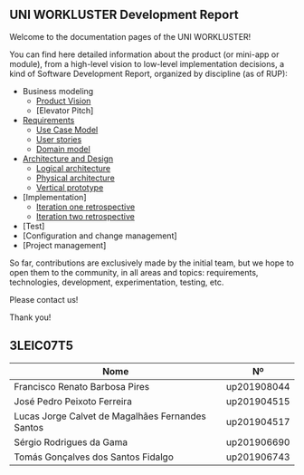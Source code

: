 ## UNI WORKLUSTER Development Report

Welcome to the documentation pages of the UNI WORKLUSTER!

You can find here detailed information about the product (or mini-app or module), from a high-level vision to low-level implementation decisions, a kind of Software Development Report, organized by discipline (as of RUP): 

* Business modeling 
  * [Product Vision](/docs/ProductVision.md)
  * [Elevator Pitch]
* [Requirements](/docs/Requirements.md)
  * [Use Case Model](/docs/Requirements.md#Use-case-model)
  * [User stories](https://github.com/LEIC-ES-2021-22/3LEIC07T5/issues)
  * [Domain model](/docs/Requirements.md#Domain-model)
* [Architecture and Design](/docs/ArchitectureAndDesign.md)
  * [Logical architecture](/docs/ArchitectureAndDesign.md#Logical-architecture)
  * [Physical architecture](/docs/ArchitectureAndDesign.md#Physical-architecture)
  * [Vertical prototype](/docs/ArchitectureAndDesign.md#Vertical-prototype)
* [Implementation]
  * [Iteration one retrospective](/docs/Retrospective%20Iteration1.md)
  * [Iteration two retrospective](/docs/Retrospective%20Iteration2.md)
* [Test]
* [Configuration and change management]
* [Project management]

So far, contributions are exclusively made by the initial team, but we hope to open them to the community, in all areas and topics: requirements, technologies, development, experimentation, testing, etc.

Please contact us! 

Thank you!

## 3LEIC07T5

| Nome  | Nº    | 
|-----|------|
| Francisco Renato Barbosa Pires  | up201908044 |
| José Pedro Peixoto Ferreira  | up201904515 | 
| Lucas Jorge Calvet de Magalhães Fernandes Santos  | up201904517 | 
| Sérgio Rodrigues da Gama  | up201906690 | 
| Tomás Gonçalves dos Santos Fidalgo | up201906743 |
